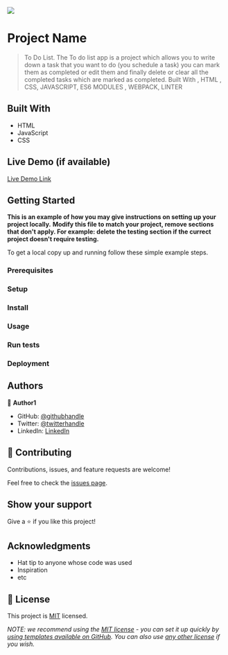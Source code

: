 ![](https://img.shields.io/badge/Microverse-blueviolet)

# Project Name

> To Do List. The To do list app is a project which allows you to write down a task that you want to do (you schedule a task) you can mark them as completed or edit them and finally delete or clear all the completed tasks which are marked as completed. Built With , HTML , CSS, JAVASCRIPT, ES6 MODULES , WEBPACK, LINTER

## Built With

- HTML
- JavaScript
- CSS

## Live Demo (if available)

[Live Demo Link](https://github.com/JOdiemo/webpack-to-do-list/tree/feature-structure)
## Getting Started

**This is an example of how you may give instructions on setting up your project locally.**
**Modify this file to match your project, remove sections that don't apply. For example: delete the testing section if the currect project doesn't require testing.**


To get a local copy up and running follow these simple example steps.

### Prerequisites

### Setup

### Install

### Usage

### Run tests

### Deployment



## Authors

👤 **Author1**

- GitHub: [@githubhandle](https://github.com/JOdiemo)
- Twitter: [@twitterhandle](https://twitter.com/jorumodiemo)
- LinkedIn: [LinkedIn](https://linkedin.com/in/jorumodiemo)


## 🤝 Contributing

Contributions, issues, and feature requests are welcome!

Feel free to check the [issues page](../../issues/).

## Show your support

Give a ⭐️ if you like this project!

## Acknowledgments

- Hat tip to anyone whose code was used
- Inspiration
- etc

## 📝 License

This project is [MIT](./LICENSE) licensed.

_NOTE: we recommend using the [MIT license](https://choosealicense.com/licenses/mit/) - you can set it up quickly by [using templates available on GitHub](https://docs.github.com/en/communities/setting-up-your-project-for-healthy-contributions/adding-a-license-to-a-repository). You can also use [any other license](https://choosealicense.com/licenses/) if you wish._
